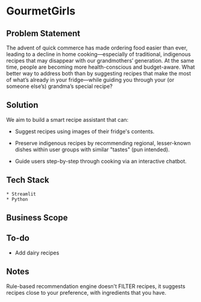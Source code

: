 # GourmetGirls

## Problem Statement
The advent of quick commerce has made ordering food easier than ever, leading to a decline in home cooking—especially of traditional, indigenous recipes that may disappear with our grandmothers’ generation. At the same time, people are becoming more health-conscious and budget-aware. What better way to address both than by suggesting recipes that make the most of what’s already in your fridge—while guiding you through your (or someone else’s) grandma’s special recipe?


## Solution
We aim to build a smart recipe assistant that can:
   * Suggest recipes using images of their fridge's contents.

   * Preserve indigenous recipes by recommending regional, lesser-known dishes within user groups with similar "tastes" (pun intended).

   * Guide users step-by-step through cooking via an interactive chatbot.

## Tech Stack
    * Streamlit
    * Python


## Business Scope




## To-do
   * Add dairy recipes

## Notes
Rule-based recommendation engine doesn't FILTER recipes, it suggests recipes close to your preference, with ingredients that you have.